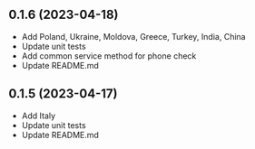 ## 0.1.6 (2023-04-18)

- Add Poland, Ukraine, Moldova, Greece, Turkey, India, China
- Update unit tests
- Add common service method for phone check
- Update README.md

## 0.1.5 (2023-04-17)

- Add Italy
- Update unit tests
- Update README.md
